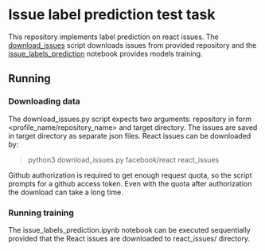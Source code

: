 # Issue label prediction test task

This repository implements label prediction on react issues.
The [download_issues](/download_issues.py) script downloads issues from provided repository and the [issue_labels_prediction](/issue_labels_prediction.ipynb) notebook provides models training.

## Running
### Downloading data
The download_issues.py script expects two arguments: repository in form <profile_name/repository_name> and target directory. The issues are saved in target directory as separate json files. React issues can be downloaded by: 
> python3 download_issues.py facebook/react react_issues

Github authorization is required to get enough request quota, so the script prompts for a github access token. Even with the quota after authorization the download can take a long time.
### Running training
The issue_labels_prediction.ipynb notebook can be executed sequentially provided that the React issues are downloaded to react_issues/ directory. 
